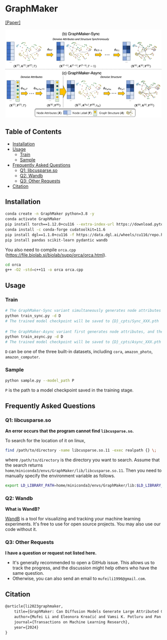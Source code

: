 # GraphMaker

[[Paper]](https://arxiv.org/abs/2310.13833)

![model](model_240125.png)

## Table of Contents

- [Installation](#installation)
- [Usage](#usage)
  * [Train](#train)
  * [Sample](#sample)
- [Frequently Asked Questions](#frequently-asked-questions)
  * [Q1: libcusparse.so](#q1-libcusparseso)
  * [Q2: Wandb](#q2-wandb)
  * [Q3: Other Requests](#q3-other-requests)
- [Citation](#citation)

## Installation

```bash
conda create -n GraphMaker python=3.8 -y
conda activate GraphMaker
pip install torch==1.12.0+cu116 --extra-index-url https://download.pytorch.org/whl/cu116
conda install -c conda-forge cudatoolkit=11.6
pip install dgl==1.1.0+cu116 -f https://data.dgl.ai/wheels/cu116/repo.html
pip install pandas scikit-learn pydantic wandb
```

You also need to compile `orca.cpp` (https://file.biolab.si/biolab/supp/orca/orca.html).

```bash
cd orca
g++ -O2 -std=c++11 -o orca orca.cpp
```

## Usage

### Train

```bash
# The GraphMaker-Sync variant simultaneously generates node attributes and graph structure.
python train_sync.py -d D
# The trained model checkpoint will be saved to {D}_cpts/Sync_XXX.pth

# The GraphMaker-Async variant first generates node attributes, and then generates graph structure.
python train_async.py -d D
# The trained model checkpoint will be saved to {D}_cpts/Async_XXX.pth
```

`D` can be one of the three built-in datasets, including `cora`, `amazon_photo`, `amazon_computer`.

### Sample

```bash
python sample.py --model_path P
```

`P` is the path to a model checkpoint saved in the training stage.

## Frequently Asked Questions

### Q1: libcusparse.so

**An error occurs that the program cannot find `libcusparse.so`.**

To search for the location of it on linux,

```bash
find /path/to/directory -name libcusparse.so.11 -exec realpath {} \;
```

where `/path/to/directory` is the directory you want to search. Assume that the search returns `home/miniconda3/envs/GraphMaker/lib/libcusparse.so.11`. Then you need to manually specify the environment variable as follows.

```bash
export LD_LIBRARY_PATH=home/miniconda3/envs/GraphMaker/lib:$LD_LIBRARY_PATH
```

### Q2: Wandb

**What is WandB?**

[WandB](https://wandb.ai/site) is a tool for visualizing and tracking your machine learning experiments. It's free to use for open source projects. You may also use our code without it.

### Q3: Other Requests

**I have a question or request not listed here.**

- It's generally recommended to open a GitHub issue. This allows us to track the progress, and the discussion might help others who have the same question.
- Otherwise, you can also send an email to `mufeili1996@gmail.com`.

## Citation

```tex
@article{li2023graphmaker,
    title={GraphMaker: Can Diffusion Models Generate Large Attributed Graphs?},
    author={Mufei Li and Eleonora Kreačić and Vamsi K. Potluru and Pan Li},
    journal={Transactions on Machine Learning Research},
    year={2024}
}
```
